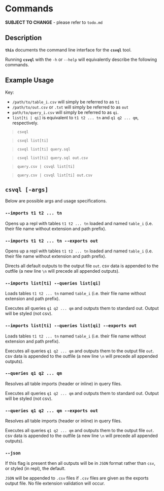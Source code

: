 # Commands
**SUBJECT TO CHANGE** - please refer to `todo.md`

## Description
**`this`** documents the command line interface for the **`csvql`** tool.

Running **`csvql`** with the `-h` or `--help` will equivalently describe the following commands.

## Example Usage
Key:

 - `/path/to/table_i.csv` will simply be referred to as `ti`
 - `/path/to/out.csv` or `.txt` will simply be referred to as `out`
 - `path/to/query_i.csv` will simply be referred to as `qi`.
 - `list[ti | qi]` is equivalent to `t1 t2 ... tn` and `q1 q2 ... qm`, respectively.

> `csvql`

> `csvql list[ti]`

> `csvql list[ti] query.sql`

> `csvql list[ti] query.sql out.csv`

> `query.csv | csvql list[ti]`

> `query.csv | csvql list[ti] out.csv`

## **`csvql [-args]`**
Below are possible args and usage specifications.

### `--imports t1 t2 ... tn`
Opens up a repl with tables `t1 t2 ... tn` loaded and named `table_i` (i.e. their file name without extension and path prefix).

### `--imports t1 t2 ... tn --exports out`
Opens up a repl with tables `t1 t2 ... tn` loaded and named `table_i` (i.e. their file name without extension and path prefix).

Directs all default outputs to the output file `out`. csv data is appended to the outfile (a new line `\n` will precede all appended outputs).

### `--imports list[ti] --queries list[qi]`
Loads tables `t1 t2 ... tn` named `table_i` (i.e. their file name without extension and path prefix).

Executes all queries `q1 q2 ... qm` and outputs them to standard out. Output will be styled (not csv).

### `--imports list[ti] --queries list[qi] --exports out`
Loads tables `t1 t2 ... tn` named `table_i` (i.e. their file name without extension and path prefix).

Executes all queries `q1 q2 ... qm` and outputs them to the output file `out`. csv data is appended to the outfile (a new line `\n` will precede all appended outputs).

### `--queries q1 q2 ... qm`
Resolves all table imports (header or inline) in query files.

Executes all queries `q1 q2 ... qm` and outputs them to standard out. Output will be styled (not csv).

### `--queries q1 q2 ... qm --exports out`
Resolves all table imports (header or inline) in query files.

Executes all queries `q1 q2 ... qm` and outputs them to the output file `out`. csv data is appended to the outfile (a new line `\n` will precede all appended outputs).

### `--json`
If this flag is present then all outputs will be in `JSON` format rather than `csv`, or styled (in repl), the default.

`JSON` will be appended to `.csv` files if `.csv` files are given as the exports output file. No file extension validation will occur.
